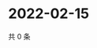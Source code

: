# 2022-02-15

共 0 条

<!-- BEGIN WEIBO -->
<!-- 最后更新时间 Tue Feb 15 2022 19:00:37 GMT+0800 (China Standard Time) -->

<!-- END WEIBO -->
